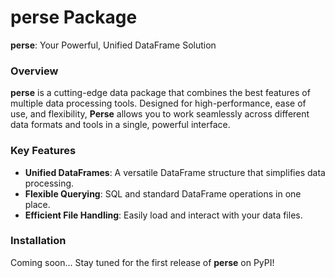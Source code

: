 # perse Package

**perse**: Your Powerful, Unified DataFrame Solution

### Overview

**perse** is a cutting-edge data package that combines the best features of multiple data processing tools. Designed for high-performance, ease of use, and flexibility, **Perse** allows you to work seamlessly across different data formats and tools in a single, powerful interface.

### Key Features

- **Unified DataFrames**: A versatile DataFrame structure that simplifies data processing.
- **Flexible Querying**: SQL and standard DataFrame operations in one place.
- **Efficient File Handling**: Easily load and interact with your data files.

### Installation

Coming soon... Stay tuned for the first release of **perse** on PyPI!
